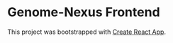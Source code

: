 # Genome-Nexus Frontend

This project was bootstrapped with [Create React App](https://github.com/facebook/create-react-app).